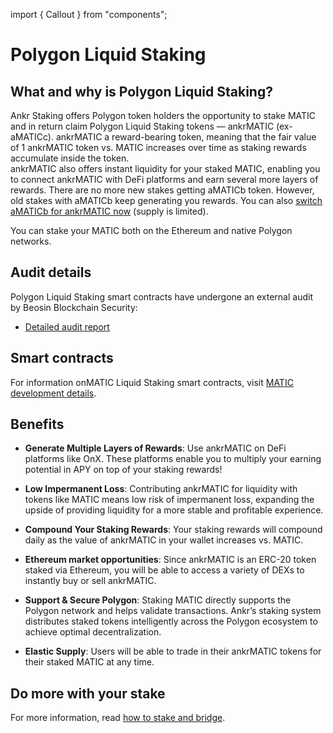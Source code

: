 import { Callout } from "components";

# Polygon Liquid Staking

## What and why is Polygon Liquid Staking?
Ankr Staking offers Polygon token holders the opportunity to stake MATIC and in return claim Polygon Liquid Staking tokens — ankrMATIC (ex-aMATICc). 
ankrMATIC a reward-bearing token, meaning that the fair value of 1 ankrMATIC token vs. MATIC increases over time as staking rewards accumulate inside the token.<br/>
ankrMATIC also offers instant liquidity for your staked MATIC, enabling you to connect ankrMATIC with DeFi platforms and earn several more layers of rewards.
<Callout type="info">
There are no more new stakes getting aMATICb token. However, old stakes with aMATICb keep generating you rewards. You can also [switch aMATICb for ankrMATIC now](https://www.ankr.com/staking/switch/) (supply is limited).
</Callout>

<Callout type="info">
You can stake your MATIC both on the Ethereum and native Polygon networks.  
</Callout>

## Audit details
Polygon Liquid Staking smart contracts have undergone an external audit by Beosin Blockchain Security:
* [Detailed audit report](https://assets.ankr.com/staking/smart_contract_security_audit_matic.pdf)

## Smart contracts
For information onMATIC Liquid Staking smart contracts, visit [MATIC development details](/staking/for-integrators/dev-details/matic-liquid-staking-mechanics/#smart-contracts).  

## Benefits
* **Generate Multiple Layers of Rewards**: Use ankrMATIC on DeFi platforms like OnX. These platforms enable you to multiply your earning potential in APY on top of your staking rewards!

* **Low Impermanent Loss**: Contributing ankrMATIC for liquidity with tokens like MATIC means low risk of impermanent loss, expanding the upside of providing liquidity for a more stable and profitable experience.

* **Compound Your Staking Rewards**: Your staking rewards will compound daily as the value of ankrMATIC in your wallet increases vs. MATIC.

* **Ethereum market opportunities**: Since ankrMATIC is an ERC-20 token staked via Ethereum, you will be able to access a variety of DEXs to instantly buy or sell ankrMATIC.

* **Support & Secure Polygon**: Staking MATIC directly supports the Polygon network and helps validate transactions. Ankr’s staking system distributes staked tokens intelligently across the Polygon ecosystem to achieve optimal decentralization.

* **Elastic Supply**: Users will be able to trade in their ankrMATIC tokens for their staked MATIC at any time.

## Do more with your stake
For more information, read [how to stake and bridge](https://medium.com/ankr-network/how-to-get-matic-liquid-staking-on-polygon-network-bcda9ef501a).